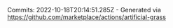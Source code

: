 Commits: 2022-10-18T20:14:51.285Z - Generated via https://github.com/marketplace/actions/artificial-grass
<br>
